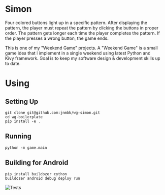 # Simon

Four colored buttons light up in a specific pattern. After displaying the pattern, the player must repeat the pattern by clicking the buttons in proper order. The pattern gets longer each time the player completes the pattern. If the player presses a wrong button, the game ends.

This is one of my "Weekend Game" projects.
A "Weekend Game" is a small game idea that I implement in a single weekend using latest Python and Kivy framework.
Goal is to keep my software design & development skills up to date.

# Using

## Setting Up
    git clone git@github.com:jnmbk/wg-simon.git
    cd wg-boilerplate
    pip install -e .

## Running
    python -m game.main

## Building for Android
    pip install buildozer cython
    buildozer android debug deploy run

![Tests](https://github.com/jnmbk/wg-simon/actions/workflows/tests.yml/badge.svg)
